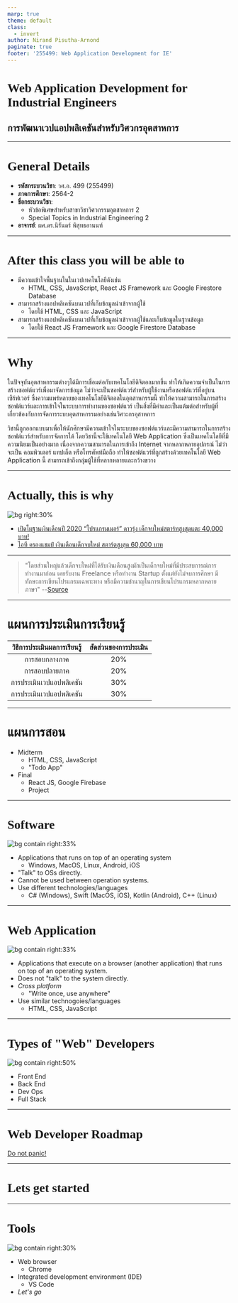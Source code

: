 ```yaml
---
marp: true
theme: default
class:
  - invert
author: Nirand Pisutha-Arnond
paginate: true
footer: '255499: Web Application Development for IE'
---
```


<style>
    :root {
    font-family: kanit light;
}
h1 {
  font-family: kanit regular
}
</style>

# Web Application Development for Industrial Engineers

## การพัฒนาเวปแอปพลิเคชันสำหรับวิศวกรอุตสาหการ

---

# General Details

- **รหัสกระบวนวิชา**: วศ.อ. 499 (255499)
- **ภาคการศึกษา**: 2564-2
- **ชื่อกระบวนวิชา**:
  - หัวข้อพิเศษสำหรับสาขาวิชาวิศวกรรมอุตสาหการ 2
  - Special Topics in Industrial Engineering 2
- **อาจารย์**: ผศ.ดร.นิรันดร์ พิสุทธอานนท์

---

# After this class you will be able to

- มีความเข้าใจพื้นฐานในในเวปเทคโนโลยีดังเช่น
  - HTML, CSS, JavaScript, React JS Framework และ Google Firestore Database
- สามารถสร้างแอปพลิเคชันบนเวปที่เก็บข้อมูลนำเข้าจากผู้ใช้
  - โดยใช้ HTML, CSS และ JavaScript
- สามารถสร้างแอปพลิเคชันบนเวปที่เก็บข้อมูลนำเข้าจากผู้ใช้และเก็บข้อมูลในฐานข้อมูล
  - โดยใช้ React JS Framework และ Google Firestore Database

---

# Why

ในปัจจุบันอุตสาหกรรมต่างๆได้มีการเชื่อมต่อกับเทคโนโลยีดิจิตอลมากขึ้น ทำให้เกิดความจำเป็นในการสร้างซอฟต์แวร์เพื่อมาจัดการข้อมูล ไม่ว่าจะเป็นซอฟต์แวร์สำหรับผู้ใช้งานหรือซอฟต์แวร์ที่อยู่บนเซิร์ฟเวอร์ ซึ่งความแพร่หลายของเทคโนโลยีดิจิตอลในอุตสาหกรรมนี้ ทำให้ความสามารถในการสร้างซอฟต์แวร์และการเข้าใจในระบบการทำงานของซอฟต์แวร์ เป็นสิ่งที่มีค่าและเป็นแต้มต่อสำหรับผู้ที่เกี่ยวข้องกับการจัดการระบบอุตสาหกรรมอย่างเช่นวิศวะกรอุสาหการ

วิชานี้ถูกออกแบบมาเพื่อให้นักศึกษามีความเข้าใจในระบบของซอฟต์แวร์และมีความสามารถในการสร้างซอฟต์แวร์สำหรับการจัดการได้ โดยวิชานี้จะใช้เทคโนโลยี Web Application ซึ่งเป็นเทคโนโลยีที่มีความนิยมเป็นอย่างมาก เนื่องจากความสามารถในการเข้าถึง Internet จากหลากหลายอุปกรณ์ ไม่ว่าจะเป็น คอมพิวเตอร์ แทปเล็ต หรือโทรศัพท์มือถือ ทำให้ซอฟต์แวร์ที่ถูกสร้างด้วยเทคโนโลยี Web Application นี้ สามารถเข้าถึงกลุ่มผู้ใช้ที่หลากหลายและกว้างขวาง

---

# Actually, this is why

![bg  right:30%](./img/programmer.jpg)

- [เปิดโผฐานเงินเดือนปี 2020 “โปรแกรมเมอร์” ดาวรุ่ง เด็กจบใหม่สตาร์ทสูงสุดแตะ 40,000 บาท!](https://positioningmag.com/1264024)
- [ไอที ครองแชมป์ เงินเดือนเด็กจบใหม่ สตาร์ตสูงสุด 60,000 บาท](https://www.sentangsedtee.com/today-news/article_171789)

---

> "โดยส่วนใหญ่แล้วเด็กจบใหม่ที่ได้รับเงินเดือนสูงมักเป็นเด็กจบใหม่ที่มีประสบการณ์การทำงานมาก่อน เคยรับงาน Freelance หรือทำงาน Startup ตั้งแต่ยังไม่จบการศึกษา มีทักษะการเขียนโปรแกรมเฉพาะทาง หรือมีความชำนาญในการเขียนโปรแกรมหลากหลายภาษา"
> --[Source](https://www.sentangsedtee.com/today-news/article_171789)

---

# แผนการประเมินการเรียนรู้

| วิธีการประเมินผลการเรียนรู้ | สัดส่วนของการประเมิน |
| :-------------------------: | :------------------: |
|        การสอบกลางภาค        |         20%          |
|        การสอบปลายภาค        |         20%          |
|  การประเมินเวปแอปพลิเคชัน   |         30%          |
|  การประเมินเวปแอปพลิเคชัน   |         30%          |

---

# แผนการสอน

- Midterm
  - HTML, CSS, JavaScript
  - "Todo App"
- Final
  - React JS, Google Firebase
  - Project

---

# Software

![bg contain right:33%](img/softwaredesktop.png)

- Applications that runs on top of an operating system
  - Windows, MacOS, Linux, Android, iOS
- "Talk" to OSs directly.
- Cannot be used between operation systems.
- Use different technologies/languages
  - C# (Windows), Swift (MacOS, iOS), Kotlin (Android), C++ (Linux)

---

# Web Application

![bg contain right:33%](./img/htmlcssjs.png)

- Applications that execute on a browser (another application) that runs on top of an operating system.
- Does not "talk" to the system directly.
- _Cross platform_
  - "Write once, use anywhere"
- Use similar technogoies/languages
  - HTML, CSS, JavaScript

---

# Types of "Web" Developers

![bg contain right:50%](./img/Front-end-vs-back-end.jpg)

- Front End
- Back End
- Dev Ops
- Full Stack

---

# Web Developer Roadmap

[Do not panic!](https://github.com/kamranahmedse/developer-roadmap)

---

# Lets get started

---

# Tools

![bg contain right:30%](./img/vscode.png)

- Web browser
  - Chrome
- Integrated development environment (IDE)
  - VS Code
- _Let's go_
